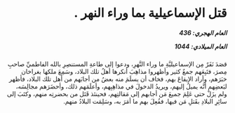 <h1 dir="rtl">قتل الإسماعيلية بما وراء النهر .</h1>

<h5 dir="rtl">العام الهجري:  436

العام الميلادي: 1044

</h5>

<p dir="rtl">قصَدَ نَفَرٌ مِن الإسماعيليَّةِ ما وراء النَّهرِ، ودعوا إلى طاعةِ المستنصِرِ بالله الفاطميِّ صاحبِ مِصرَ، فتَبِعَهم جمعٌ كثير وأظهروا مذاهِبَ أنكرها أهلُ تلك البلاد، وسَمِعَ ملكها بغراخان خبَرَهم، وأراد الإيقاعَ بهم، فخاف أن يسلَمَ منه بعضُ من أجابَهم من أهل تلك البلاد، فأظهر لبَعضِهم أنَّه يميلُ إليهم، ويريدُ الدخولَ في مذاهِبِهم، وأعلَمَهم ذلك، وأحضَرَهم مجالِسَه، ولم يزَلْ حتى عَلِمَ جميعَ مَن أجابهم إلى مَقالتِهم، فحينئذ قَتَل من بحضرتِه منهم، وكتَبَ إلى سائِرِ البلادِ بقَتلِ مَن فيها، ففُعِلَ بهم ما أمَرَ به، وسَلِمَت البلادُ منهم.</p></br>
